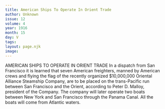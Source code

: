 ```yaml
---
title: American Ships To Operate In Orient Trade
author: Unknown
issue: 12
volume: 4
year: 1916
month: 15
day: V
tags:
layout: page.njk
image:
---
```

AMERICAN SHIPS TO OPERATE IN ORIENT TRADE       In a dispatch from San Francisco it is learned that seven American freighters, manned by American crews and flying the flag of the recently organized $10,000,000 Oriental Alliance Steamship Company, are to be placed on the trans-Pacific run between San Francisco and the Orient, according to Peter D. Malloy, president of the Company. The company will later operate two boats between New York and San Francisco through the Panama Canal. All the boats will come from Atlantic waters. 




